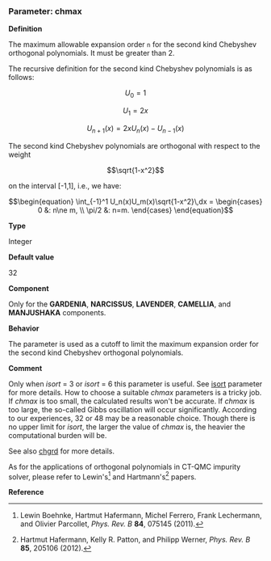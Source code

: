 ### Parameter: chmax

**Definition**

The maximum allowable expansion order ``n`` for the second kind Chebyshev orthogonal polynomials. It must be greater than 2.

The recursive definition for the second kind Chebyshev polynomials is as follows:

```math
U_{0} = 1
```

```math
U_{1} = 2x
```

```math
U_{n+1}(x) = 2xU_{n}(x) - U_{n-1}(x)
```

The second kind Chebyshev polynomials are orthogonal with respect to the weight 

```math
\sqrt{1-x^2}
```

on the interval [-1,1], i.e., we have:

```math
\begin{equation}
\int_{-1}^1 U_n(x)U_m(x)\sqrt{1-x^2}\,dx = 
\begin{cases} 0 &: n\ne m, \\ \pi/2 &: n=m. \end{cases} 
\end{equation}
```

**Type**

Integer

**Default value**

32

**Component**

Only for the **GARDENIA**, **NARCISSUS**, **LAVENDER**, **CAMELLIA**, and **MANJUSHAKA** components.

**Behavior**

The parameter is used as a cutoff to limit the maximum expansion order for the second kind Chebyshev orthogonal polynomials.

**Comment**

Only when *isort* = 3 or *isort* = 6 this parameter is useful. See [isort](p_isort.md) parameter for more details. How to choose a suitable *chmax* parameters is a tricky job. If *chmax* is too small, the calculated results won't be accurate. If *chmax* is too large, the so-called Gibbs oscillation will occur significantly. According to our experiences, 32 or 48 may be a reasonable choice. Though there is no upper limit for *isort*, the larger the value of *chmax* is, the heavier the computational burden will be. 

See also [chgrd](p_chgrd.md) for more details.

As for the applications of orthogonal polynomials in CT-QMC impurity solver, please refer to Lewin's[^1] and Hartmann's[^2] papers.

**Reference**

[^1]: Lewin Boehnke, Hartmut Hafermann, Michel Ferrero, Frank Lechermann, and Olivier Parcollet, *Phys. Rev. B* **84**, 075145 (2011).

[^2]: Hartmut Hafermann, Kelly R. Patton, and Philipp Werner, *Phys. Rev. B* **85**, 205106 (2012).